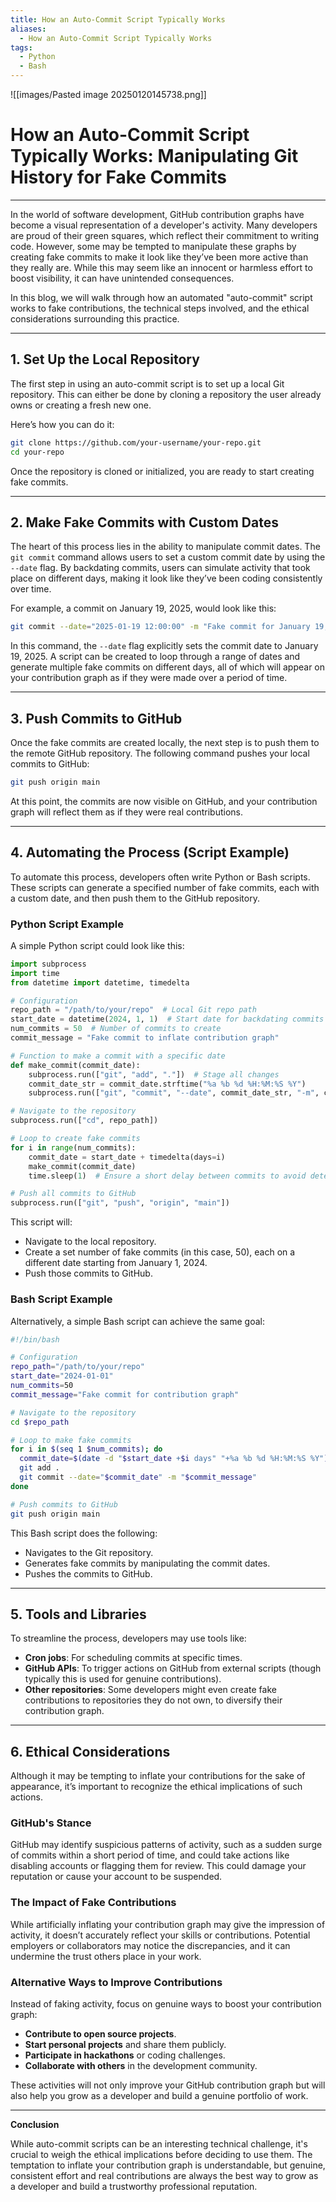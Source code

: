 ```yaml
---
title: How an Auto-Commit Script Typically Works
aliases:
  - How an Auto-Commit Script Typically Works
tags:
  - Python
  - Bash
---
```


![[images/Pasted image 20250120145738.png]]
# How an Auto-Commit Script Typically Works: Manipulating Git History for Fake Commits
---
In the world of software development, GitHub contribution graphs have become a visual representation of a developer's activity. Many developers are proud of their green squares, which reflect their commitment to writing code. However, some may be tempted to manipulate these graphs by creating fake commits to make it look like they’ve been more active than they really are. While this may seem like an innocent or harmless effort to boost visibility, it can have unintended consequences.

In this blog, we will walk through how an automated "auto-commit" script works to fake contributions, the technical steps involved, and the ethical considerations surrounding this practice.

---
## 1. **Set Up the Local Repository**

The first step in using an auto-commit script is to set up a local Git repository. This can either be done by cloning a repository the user already owns or creating a fresh new one.

Here’s how you can do it:

```bash
git clone https://github.com/your-username/your-repo.git
cd your-repo
```

Once the repository is cloned or initialized, you are ready to start creating fake commits.

---
## 2. **Make Fake Commits with Custom Dates**

The heart of this process lies in the ability to manipulate commit dates. The `git commit` command allows users to set a custom commit date by using the `--date` flag. By backdating commits, users can simulate activity that took place on different days, making it look like they’ve been coding consistently over time.

For example, a commit on January 19, 2025, would look like this:

```bash
git commit --date="2025-01-19 12:00:00" -m "Fake commit for January 19, 2025"
```

In this command, the `--date` flag explicitly sets the commit date to January 19, 2025. A script can be created to loop through a range of dates and generate multiple fake commits on different days, all of which will appear on your contribution graph as if they were made over a period of time.

---
## 3. **Push Commits to GitHub**

Once the fake commits are created locally, the next step is to push them to the remote GitHub repository. The following command pushes your local commits to GitHub:

```bash
git push origin main
```

At this point, the commits are now visible on GitHub, and your contribution graph will reflect them as if they were real contributions.

---
## 4. **Automating the Process (Script Example)**

To automate this process, developers often write Python or Bash scripts. These scripts can generate a specified number of fake commits, each with a custom date, and then push them to the GitHub repository.

### Python Script Example

A simple Python script could look like this:

```python
import subprocess
import time
from datetime import datetime, timedelta

# Configuration
repo_path = "/path/to/your/repo"  # Local Git repo path
start_date = datetime(2024, 1, 1)  # Start date for backdating commits
num_commits = 50  # Number of commits to create
commit_message = "Fake commit to inflate contribution graph"

# Function to make a commit with a specific date
def make_commit(commit_date):
    subprocess.run(["git", "add", "."])  # Stage all changes
    commit_date_str = commit_date.strftime("%a %b %d %H:%M:%S %Y")
    subprocess.run(["git", "commit", "--date", commit_date_str, "-m", commit_message])

# Navigate to the repository
subprocess.run(["cd", repo_path])

# Loop to create fake commits
for i in range(num_commits):
    commit_date = start_date + timedelta(days=i)
    make_commit(commit_date)
    time.sleep(1)  # Ensure a short delay between commits to avoid detection

# Push all commits to GitHub
subprocess.run(["git", "push", "origin", "main"])
```

This script will:

- Navigate to the local repository.
- Create a set number of fake commits (in this case, 50), each on a different date starting from January 1, 2024.
- Push those commits to GitHub.

### Bash Script Example

Alternatively, a simple Bash script can achieve the same goal:

```bash
#!/bin/bash

# Configuration
repo_path="/path/to/your/repo"
start_date="2024-01-01"
num_commits=50
commit_message="Fake commit for contribution graph"

# Navigate to the repository
cd $repo_path

# Loop to make fake commits
for i in $(seq 1 $num_commits); do
  commit_date=$(date -d "$start_date +$i days" "+%a %b %d %H:%M:%S %Y")
  git add .
  git commit --date="$commit_date" -m "$commit_message"
done

# Push commits to GitHub
git push origin main
```

This Bash script does the following:

- Navigates to the Git repository.
- Generates fake commits by manipulating the commit dates.
- Pushes the commits to GitHub.

---
## 5. **Tools and Libraries**

To streamline the process, developers may use tools like:

- **Cron jobs**: For scheduling commits at specific times.
- **GitHub APIs**: To trigger actions on GitHub from external scripts (though typically this is used for genuine contributions).
- **Other repositories**: Some developers might even create fake contributions to repositories they do not own, to diversify their contribution graph.

---
## 6. **Ethical Considerations**

Although it may be tempting to inflate your contributions for the sake of appearance, it’s important to recognize the ethical implications of such actions.

### GitHub's Stance

GitHub may identify suspicious patterns of activity, such as a sudden surge of commits within a short period of time, and could take actions like disabling accounts or flagging them for review. This could damage your reputation or cause your account to be suspended.

### The Impact of Fake Contributions

While artificially inflating your contribution graph may give the impression of activity, it doesn’t accurately reflect your skills or contributions. Potential employers or collaborators may notice the discrepancies, and it can undermine the trust others place in your work.

### Alternative Ways to Improve Contributions

Instead of faking activity, focus on genuine ways to boost your contribution graph:

- **Contribute to open source projects**.
- **Start personal projects** and share them publicly.
- **Participate in hackathons** or coding challenges.
- **Collaborate with others** in the development community.

These activities will not only improve your GitHub contribution graph but will also help you grow as a developer and build a genuine portfolio of work.

---

**Conclusion**

While auto-commit scripts can be an interesting technical challenge, it's crucial to weigh the ethical implications before deciding to use them. The temptation to inflate your contribution graph is understandable, but genuine, consistent effort and real contributions are always the best way to grow as a developer and build a trustworthy professional reputation.